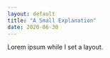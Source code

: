 ```yaml
---
layout: default
title: "A Small Explanation"
date: 2020-06-30
---
```


Lorem ipsum while I set a layout.

